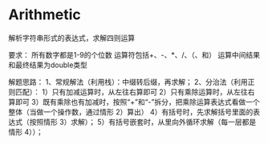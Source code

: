 # Arithmetic
解析字符串形式的表达式，求解四则运算

要求： 
所有数字都是1-9的个位数 
运算符包括+、-、*、/、（、和） 
运算中间结果和最终结果为double类型

解题思路： 
1、常规解法（利用栈）：中缀转后缀，再求解； 
2、分治法（利用正则匹配）： 
1）只有加减运算时，从左往右算即可 
2）只有乘除运算时，从左往右算即可 
3）既有乘除也有加减时，按照“+”和“-”拆分，把乘除运算表达式看做一个整体（当做一个操作数，通过情形 2）算出） 
4）有括号时，先求解括号里面的表达式（按照情形 3）求解）； 
5）有括号嵌套时，从里向外循环求解（每一层都是情形 4））；
